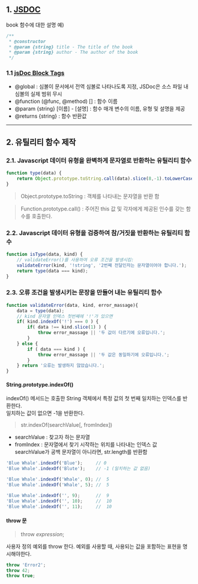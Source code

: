 ## 1. [JSDOC]((http://usejsdoc.org/))

book 함수에 대한 설명 예)

```javascript
/**
 * @constructor
 * @param {string} title - The title of the book
 * @param {string} author - The author of the book
 */
```
### 1.1 [jsDoc Block Tags](http://usejsdoc.org/index.html#block-tags)

* @global : 심볼이 문서에서 전역 심볼로 나타나도록 지정, JSDoc은 소스 파일 내 심볼의 실제 범위 무시
* @function (@func, @method) [<functionName>] : 함수 이름
* @param {string} [이름] - [설명] : 함수 매개 변수의 이름, 유형 및 설명을 제공
* @returns {string} : 함수 반환값

***

## 2. 유틸리티 함수 제작

### 2.1. Javascript 데이터 유형을 완벽하게 문자열로 반환하는 유틸리티 함수

```javascript
function type(data) {
    return Object.prototype.toString.call(data).slice(8,-1).toLowerCase();
}
```

> Object.prototype.toString : 객체를 나타내는 문자열을 반환 함

> Function.prototype.call() : 주어진 this 값 및 각자에게 제공된 인수를 갖는 함수를 호출한다.

### 2.2. Javascript 데이터 유형을 검증하여 참/거짓을 반환하는 유틸리티 함수

```javascript
function isType(data, kind) {
    // validateError()를 사용하여 오류 조건을 발생시킴:
    validateError(kind, '!string', '2번째 전달인자는 문자열이어야 합니다.');
    return type(data === kind);
}
```

### 2.3. 오류 조건을 발생시키는 문장을 만들어 내는 유틸리티 함수

```javascript
function validateError(data, kind, error_massage){
    data = type(data);
    // kind 문자열 인덱스 첫번째에 '!'가 있으면
    if( kind.indexOf('!') === 0 ) {
        if( data !== kind.slice(1) ) {
            throw error_massage || '두 값이 다르기에 오류입니다.';
        }
    } else {
        if ( data === kind ) {
            throw error_massage || '두 값은 동일하기에 오류입니다.';
        }
    } return '오류는 발생하지 않았습니다.';
}
```

#### String.prototype.indexOf()

indexOf() 메서드는 호출한 String 객체에서 특정 값의 첫 번째 일치하는 인덱스를 반환한다.  
일치하는 값이 없으면 -1을 반환한다.  

> str.indexOf(searchValue[, fromIndex])

+ searchValue : 찾고자 하는 문자열
+ fromIndex : 문자열에서 찾기 시작하는 위치를 나타내는 인덱스 값  
  searchValue가 공백 문자열이 아니라면, str.length를 반환함

```javascript
'Blue Whale'.indexOf('Blue');     // 0 
'Blue Whale'.indexOf('Blute');    // -1 (일치하는 값 없음)

'Blue Whale'.indexOf('Whale', 0); //  5
'Blue Whale'.indexOf('Whale', 5); //  5

'Blue Whale'.indexOf('', 9);      //  9
'Blue Whale'.indexOf('', 10);     //  10
'Blue Whale'.indexOf('', 11);     //  10
```

#### throw 문

> throw _expression_;

사용자 정의 예외를 throw 한다. 예외를 사용할 때, 사용되는 값을 포함하는 표현을 명시해야한다.

```javascript
throw 'Error2';
throw 42;
throw true;
```